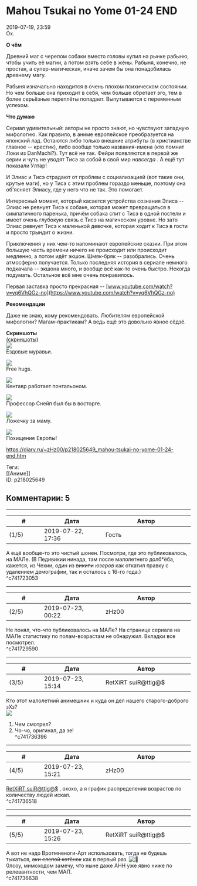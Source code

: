 Mahou Tsukai no Yome 01-24 END
==============================

  
2019-07-19, 23:59  
 Ох.   
   
  **О чём**    
   
 Древний маг с черепом собаки вместо головы купил на рынке рабыню, чтобы учить её магии, а потом взять себе в жёны. Рабыня, конечно, не простая, а супер-магическая, иначе зачем бы она понадобилась древнему магу.   
   
 Рабыня изначально находится в очень плохом психическом состоянии. Но чем больше она приходит в себя, чем больше обретает эго, тем в более серьёзные переплёты попадает. Выпутывается с переменным успехом.   
   
  **Что думаю**    
   
 Сериал удивительный: авторы не просто знают, но чувствуют западную мифологию. Как правило, в аниме европейское преобразуется на японский лад. Остаются либо только внешние атрибуты (в христианстве главное -- крестик), либо вообще только названия-имена (кто помнит Локи из DanMachi?). Тут всё не так. Фейри появляются в первой же серии и чуть не уводят Тисэ за собой в свой мир  *навсегда*  . А ещё тут показали Ултар!   
   
 И Элиас и Тисэ страдают от проблем с социализацией (вот такие они, крутые маги), но у Тисэ с этим проблем гораздо меньше, поэтому она об'ясняет Элиасу, где у него что не так. Это помогает.   
   
 Интересный момент, который касается устройства сознания Элиса -- Элиас не ревнует Тисэ к собаке, которая может превращаться в симпатичного паренька, причём собака спит с Тисэ в одной постели и имеет очень глубокую связь с Тисэ на магическом уровне. Но зато Элиас ревнует Тисэ к маленькой девочке, которая ходит к Тисэ в гости и просто трындит о жизни.   
   
 Приключения у них чем-то напоминают европейские сказки. При этом большую часть времени ничего не происходит или происходит медленно, а потом идёт экшон. Шмяк-бряк -- разобрались. Очень атмосферно получается. Только последняя история в сериале немного подкачала -- экшона много, и вообще всё как-то очень быстро. Некогда подумать. Остальное всё мне очень понравилось.   
   
 Первая заставка просто прекрасная --  [www.youtube.com/watch?v=yq6VhQGz-no](https://www.youtube.com/watch?v=yq6VhQGz-no)    
   
  **Рекомендации**    
   
 Даже не знаю, кому рекомендовать. Любителям европейской мифологии? Магам-практикам? А ведь ещё это довольно явное сёдзё.   
   
  **Скриншоты**    
  [(скриншоты)](https://zHz00.diary.ru/p218025649.htm?index=1#linkmore218025649m1)       
  [![](pics/zA0jmasl.jpg)](https://i.imgur.com/zA0jmas.jpg)    
 Ездовые муравьи.   
   
  [![](pics/AWBIzMol.jpg)](https://i.imgur.com/AWBIzMo.jpg)    
 Free hugs.   
   
  [![](pics/O1mpqEBl.jpg)](https://i.imgur.com/O1mpqEB.jpg)    
 Кентавр работает почтальоном.   
   
  [![](pics/iD18djml.jpg)](https://i.imgur.com/iD18djm.jpg)    
 Профессор Снейп был бы в восторге.   
   
  [![](pics/m1N6kNMl.jpg)](https://i.imgur.com/m1N6kNM.jpg)    
 Ложечку за маму.   
   
  [![](pics/C11JL3Rl.jpg)](https://i.imgur.com/C11JL3R.jpg)    
 Похищение Европы!      
  
<https://diary.ru/~zHz00/p218025649_mahou-tsukai-no-yome-01-24-end.htm>  
  
Теги:  
[[Аниме]]  
ID: p218025649  


Комментарии: 5
--------------

  


---



|         #         |              Дата              |                     Автор                     |           ID           |
| --- | --- | --- | --- |
| (1/5) | 2019-07-22, 17:36 | Гость | c741723053 |

  
  А ещё вообще-то это чистый шонен. Посмотри, где это публиковалось, на МАЛе. (В Педивикии нинада, там после малолетнего долб\*ёба, кажется, из Чехии, один из  ~~википи~~   *юзеров*  как откатил правку с удалением демографии, так и осталось с 16-го года.)    
 ^c741723053

---



|         #         |              Дата              |                     Автор                     |           ID           |
| --- | --- | --- | --- |
| (2/5) | 2019-07-23, 00:22 | zHz00 | c741729590 |

  
 Не понял, что-что публиковалось на МАЛе? На странице сериала на МАЛе статистику по полам-возрастам не обнаружил. Вкладки все посмотрел.   
 ^c741729590

---



|         #         |              Дата              |                     Автор                     |           ID           |
| --- | --- | --- | --- |
| (3/5) | 2019-07-23, 15:14 | RetXiRT suiR@ttig@$ | c741736396 |

  
  Кто этот малолетний анимешник и куда он дел нашего старого-доброго зХз?   
 ![](pics/Mahoutsukai-no-Yome.jpg)   
 1) Чем смотрел?   
 2) Чо-чо, оригинал, да зе!    
 ^c741736396

---



|         #         |              Дата              |                     Автор                     |           ID           |
| --- | --- | --- | --- |
| (4/5) | 2019-07-23, 15:21 | zHz00 | c741736518 |

  
  [RetXiRT suiR@ttig@$](http://Hellspawn.diary.ru "Fission Chips")  , охохо, а я график распределения возрастов по количеству людей искал.   
 ^c741736518

---



|         #         |              Дата              |                     Автор                     |           ID           |
| --- | --- | --- | --- |
| (5/5) | 2019-07-23, 15:26 | RetXiRT suiR@ttig@$ | c741736638 |

  
  А вот не надо Вротмненоги-Арт использовать, тогда не будешь тыкаться,  ~~аки слепой котёнок~~  как в первый раз. ![:tongue:](pics/1142.gif)   
 0лсоу, мимоходом замечу, что ныне даже АНН уже явно ниже по релевантности, чем МАЛ.    
 ^c741736638